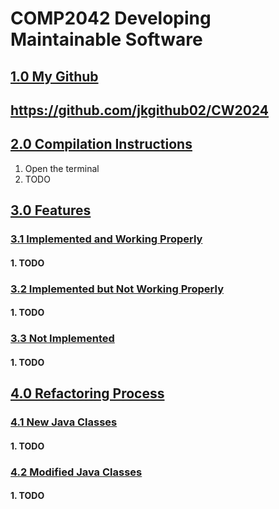 # COMP2042 Developing Maintainable Software
## <ins>1.0 My Github</ins>
## https://github.com/jkgithub02/CW2024

## <ins>2.0 Compilation Instructions</ins>
1. Open the terminal
2. TODO

## <ins>3.0 Features</ins>
### <ins>3.1 Implemented and Working Properly</ins>
#### 1. TODO
### <ins>3.2 Implemented but Not Working Properly</ins>
#### 1. TODO
### <ins>3.3 Not Implemented</ins>
#### 1. TODO

## <ins>4.0 Refactoring Process</ins>
### <ins> 4.1 New Java Classes</ins>
#### 1. TODO
### <ins> 4.2 Modified Java Classes</ins>
#### 1. TODO